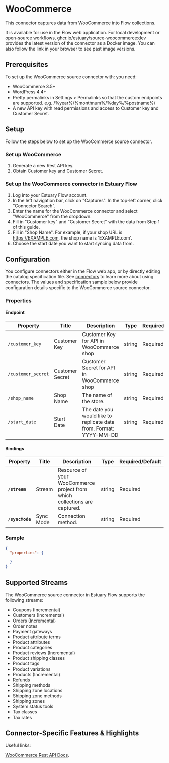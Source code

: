 
# WooCommerce
This connector captures data from WooCommerce into Flow collections.

It is available for use in the Flow web application. For local development or open-source workflows, ghcr.io/estuary/source-woocommerce:dev provides the latest version of the connector as a Docker image. You can also follow the link in your browser to see past image versions.

## Prerequisites
To set up the WooCommerce source connector with: you need:

* WooCommerce 3.5+
* WordPress 4.4+
* Pretty permalinks in Settings > Permalinks so that the custom endpoints are supported. e.g. /%year%/%monthnum%/%day%/%postname%/
* A new API key with read permissions and access to Customer key and Customer Secret.

## Setup
Follow the steps below to set up the WooCommerce source connector.

### Set up WooCommerce
1. Generate a new Rest API key.
2. Obtain Customer key and Customer Secret.


### Set up the WooCommerce connector in Estuary Flow

1. Log into your Estuary Flow account.
2. In the left navigation bar, click on "Captures". In the top-left corner, click "Connector Search".
3. Enter the name for the WooCommerce connector and select "WooCommerce" from the dropdown.
4. Fill in "Customer key" and "Customer Secret" with the data from Step 1 of this guide.
5. Fill in "Shop Name". For example, if your shop URL is https://EXAMPLE.com, the shop name is 'EXAMPLE.com'.
6. Choose the start date you want to start syncing data from.

## Configuration
You configure connectors either in the Flow web app, or by directly editing the catalog specification file. See [connectors](https://docs.estuary.dev/concepts/connectors/#using-connectors) to learn more about using connectors. The values and specification sample below provide configuration details specific to the WooCommerce source connector.

### Properties

#### Endpoint
| Property           | Title           | Description                                                        | Type   | Required/Default |
| ------------------ | --------------- | ------------------------------------------------------------------ | ------ | ---------------- |
| `/customer_key`    | Customer Key    | Customer Key for API in WooCommerce shop                           | string | Required         |
| `/customer_secret` | Customer Secret | Customer Secret for API in WooCommerce shop                        | string | Required         |
| `/shop_name`       | Shop Name       | The name of the store.                                             | string | Required         |
| `/start_date`      | Start Date      | The date you would like to replicate data from. Format: YYYY-MM-DD | string | Required         |


#### Bindings

| Property        | Title     | Description                                                               | Type   | Required/Default |
| --------------- | --------- | ------------------------------------------------------------------------- | ------ | ---------------- |
| **`/stream`**   | Stream    | Resource of your WooCommerce project from which collections are captured. | string | Required         |
| **`/syncMode`** | Sync Mode | Connection method.                                                        | string | Required         |


### Sample

```json
{
  "properties": {

  }
}
```

## Supported Streams
The WooCommerce source connector in Estuary Flow supports the following streams:

* Coupons (Incremental)
* Customers (Incremental)
* Orders (Incremental)
* Order notes
* Payment gateways
* Product attribute terms
* Product attributes
* Product categories
* Product reviews (Incremental)
* Product shipping classes
* Product tags
* Product variations
* Products (Incremental)
* Refunds
* Shipping methods
* Shipping zone locations
* Shipping zone methods
* Shipping zones
* System status tools
* Tax classes
* Tax rates

## Connector-Specific Features & Highlights
Useful links:

[WooCommerce Rest API Docs](https://woocommerce.github.io/woocommerce-rest-api-docs/#introduction).
